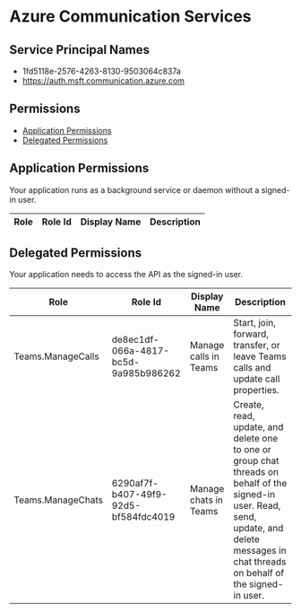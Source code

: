 # Azure Communication Services
## Service Principal Names
- 1fd5118e-2576-4263-8130-9503064c837a
- https://auth.msft.communication.azure.com

 ## Permissions
- [Application Permissions](#application-permissions)
- [Delegated Permissions](#delegated-permissions)

## Application Permissions
Your application runs as a background service or daemon without a signed-in user.

| Role | Role Id | Display Name | Description |
|---|---|---|---|

## Delegated Permissions
Your application needs to access the API as the signed-in user. 

| Role | Role Id | Display Name | Description |
|---|---|---|---|
| Teams.ManageCalls | de8ec1df-066a-4817-bc5d-9a985b986262 | Manage calls in Teams | Start, join, forward, transfer, or leave Teams calls and update call properties. |
| Teams.ManageChats | 6290af7f-b407-49f9-92d5-bf584fdc4019 | Manage chats in Teams | Create, read, update, and delete one to one or group chat threads on behalf of the signed-in user. Read, send, update, and delete messages in chat threads on behalf of the signed-in user. |

